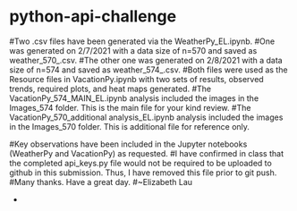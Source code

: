 # python-api-challenge
#Two .csv files have been generated via the WeatherPy_EL.ipynb. 
#One was generated on 2/7/2021 with a data size of n=570 and saved as weather_570_.csv. 
#The other one was generated on 2/8/2021 with a data size of n=574 and saved as weather_574_.csv.
#Both files were used as the Resource files in VacationPy.ipynb with two sets of results, observed trends, required plots, and heat maps generated.
#The VacationPy_574_MAIN_EL.ipynb analysis included the images in the Images_574 folder. This is the main file for your kind review.
#The VacationPy_570_additional analysis_EL.ipynb analysis included the images in the Images_570 folder. This is additional file for reference only.
 

#Key observations have been included in the Jupyter notebooks (WeatherPy and VacationPy) as requested.
#I have confirmed in class that the completed api_keys.py file would not be required to be uploaded to github in this submission. Thus, I have removed this file prior to git push.
#Many thanks. Have a great day.
#~Elizabeth Lau

-